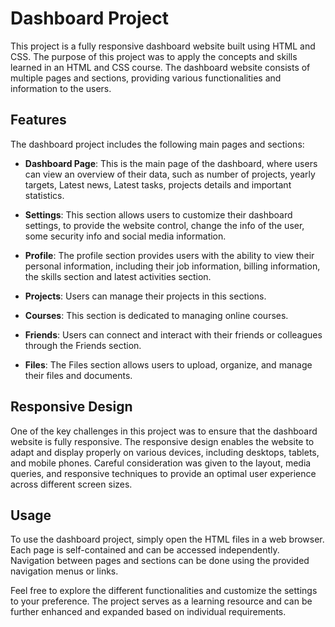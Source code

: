 # Dashboard Project

This project is a fully responsive dashboard website built using HTML and CSS. The purpose of this project was to apply the concepts and skills learned in an HTML and CSS course. The dashboard website consists of multiple pages and sections, providing various functionalities and information to the users.

## Features

The dashboard project includes the following main pages and sections:

- **Dashboard Page**: This is the main page of the dashboard, where users can view an overview of their data, such as number of projects, yearly targets, Latest news, Latest tasks, projects details and important statistics.

- **Settings**: This section allows users to customize their dashboard settings, to provide the website control, change the info of the user, some security info and social media information.

- **Profile**: The profile section provides users with the ability to view their personal information, including their job information, billing information, the skills section and latest activities section.

- **Projects**: Users can manage their projects in this sections.

- **Courses**: This section is dedicated to managing online courses. 

- **Friends**: Users can connect and interact with their friends or colleagues through the Friends section.

- **Files**: The Files section allows users to upload, organize, and manage their files and documents.
## Responsive Design

One of the key challenges in this project was to ensure that the dashboard website is fully responsive. The responsive design enables the website to adapt and display properly on various devices, including desktops, tablets, and mobile phones. Careful consideration was given to the layout, media queries, and responsive techniques to provide an optimal user experience across different screen sizes.

## Usage

To use the dashboard project, simply open the HTML files in a web browser. Each page is self-contained and can be accessed independently. Navigation between pages and sections can be done using the provided navigation menus or links.

Feel free to explore the different functionalities and customize the settings to your preference. The project serves as a learning resource and can be further enhanced and expanded based on individual requirements.

